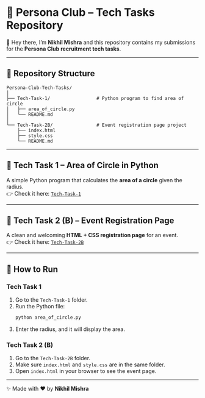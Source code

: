 # 📂 Persona Club – Tech Tasks Repository  

👋 Hey there, I’m **Nikhil Mishra** and this repository contains my submissions for the **Persona Club recruitment tech tasks**.  

---

## 📑 Repository Structure  

```
Persona-Club-Tech-Tasks/
│
├── Tech-Task-1/                 # Python program to find area of circle
│   ├── area_of_circle.py
│   └── README.md
│
└── Tech-Task-2B/                # Event registration page project
    ├── index.html
    ├── style.css
    └── README.md
```

---

## 🔹 Tech Task 1 – Area of Circle in Python  
A simple Python program that calculates the **area of a circle** given the radius.  
👉 Check it here: [`Tech-Task-1`](./Tech-Task-1)  

---

## 🔹 Tech Task 2 (B) – Event Registration Page  
A clean and welcoming **HTML + CSS registration page** for an event.  
👉 Check it here: [`Tech-Task-2B`](./Tech-Task-2B)  

---

## 🚀 How to Run  

### Tech Task 1  
1. Go to the `Tech-Task-1` folder.  
2. Run the Python file:  
   ```bash
   python area_of_circle.py
   ```
3. Enter the radius, and it will display the area.  

### Tech Task 2 (B)  
1. Go to the `Tech-Task-2B` folder.  
2. Make sure `index.html` and `style.css` are in the same folder.  
3. Open `index.html` in your browser to see the event page.  

---

✨ Made with ❤️ by **Nikhil Mishra**  

